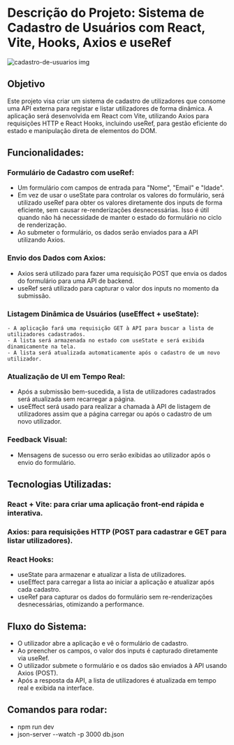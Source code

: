 # Descrição do Projeto: Sistema de Cadastro de Usuários com React, Vite, Hooks, Axios e useRef

![cadastro-de-usuarios img](https://github.com/user-attachments/assets/d45837ad-3fe4-424b-8434-818f4ce52211)

## Objetivo
Este projeto visa criar um sistema de cadastro de utilizadores que consome uma API externa para registar e listar utilizadores de forma dinâmica. A aplicação será desenvolvida em React com Vite, utilizando Axios para requisições HTTP e React Hooks, incluindo useRef, para gestão eficiente do estado e manipulação direta de elementos do DOM.

## Funcionalidades:
### Formulário de Cadastro com useRef:

  - Um formulário com campos de entrada para "Nome", "Email" e "Idade".
  - Em vez de usar o useState para controlar os valores do formulário, será utilizado useRef para obter os valores diretamente dos inputs de forma eficiente, sem causar re-renderizações desnecessárias. Isso é útil quando não há necessidade de manter o estado do formulário no ciclo de renderização.
  - Ao submeter o formulário, os dados serão enviados para a API utilizando Axios.

### Envio dos Dados com Axios:

  - Axios será utilizado para fazer uma requisição POST que envia os dados do formulário para uma API de backend.
  - useRef será utilizado para capturar o valor dos inputs no momento da submissão.

### Listagem Dinâmica de Usuários (useEffect + useState):

    - A aplicação fará uma requisição GET à API para buscar a lista de utilizadores cadastrados.
    - A lista será armazenada no estado com useState e será exibida dinamicamente na tela.
    - A lista será atualizada automaticamente após o cadastro de um novo utilizador.

### Atualização de UI em Tempo Real:

  - Após a submissão bem-sucedida, a lista de utilizadores cadastrados será atualizada sem recarregar a página.
  - useEffect será usado para realizar a chamada à API de listagem de utilizadores assim que a página carregar ou após o cadastro de um novo utilizador.

### Feedback Visual:

  - Mensagens de sucesso ou erro serão exibidas ao utilizador após o envio do formulário.

## Tecnologias Utilizadas:

### React + Vite: para criar uma aplicação front-end rápida e interativa.
### Axios: para requisições HTTP (POST para cadastrar e GET para listar utilizadores).

### React Hooks:

  - useState para armazenar e atualizar a lista de utilizadores.
  - useEffect para carregar a lista ao iniciar a aplicação e atualizar após cada cadastro.
  - useRef para capturar os dados do formulário sem re-renderizações desnecessárias, otimizando a performance.
    
## Fluxo do Sistema:

  - O utilizador abre a aplicação e vê o formulário de cadastro.
  - Ao preencher os campos, o valor dos inputs é capturado diretamente via useRef.
  - O utilizador submete o formulário e os dados são enviados à API usando Axios (POST).
  - Após a resposta da API, a lista de utilizadores é atualizada em tempo real e exibida na interface.
    
## Comandos para rodar:
  - npm run dev
  - json-server --watch -p 3000 db.json 
